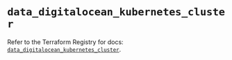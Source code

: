 # `data_digitalocean_kubernetes_cluster`

Refer to the Terraform Registry for docs: [`data_digitalocean_kubernetes_cluster`](https://registry.terraform.io/providers/digitalocean/digitalocean/2.49.1/docs/data-sources/kubernetes_cluster).
